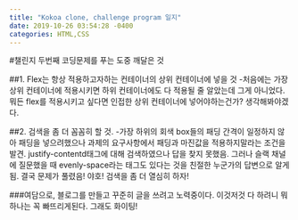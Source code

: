 ```yaml
---
title: "Kokoa clone, challenge program 일지"
date: 2019-10-26 03:54:28 -0400
categories: HTML,CSS
---
```

#챌린지 두번째 코딩문제를 푸는 도중 깨달은 것

##1. Flex는 항상 적용하고자하는 컨테이너의 상위 컨테이너에 넣을 것
-처음에는 가장 상위 컨테이너에 적용시키면 하위 컨테이너에도 다 적용될 줄 알았는데 그게 아니었다. 뭐든 flex를 적용시키고 싶다면 인접한 상위 컨테이너에 넣어야하는건가? 생각해봐야겠다.

##2. 검색을 좀 더 꼼꼼히 할 것. 
-가장 하위의 회색 box들의 패딩 간격이 일정하지 않아 패딩을 넣으려했으나 과제의 요구사항에서 패딩과 마진값을 적용하지말라는 조건을 발견.
 justify-contentd태그에 대해 검색하였으나 답을 찾지 못했음. 그러나 슬랙 채널에 질문했을 때 evenly-space라는 태그도 있다는 것을 친절한 누군가의 답변으로 알게됨. 결국 문제가 풀렸음! 야호! 검색을 좀 더 열심히 하자!


###여담으로, 블로그를 만들고 꾸준히 글을 쓰려고 노력중이다. 이것저것 다 하려니 뭐 하나는 꼭 빠뜨리게된다. 그래도 화이팅!


